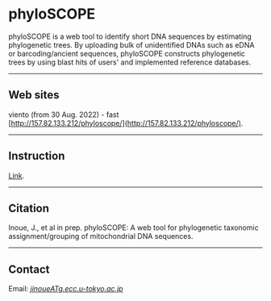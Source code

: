 # phyloSCOPE   
phyloSCOPE is a web tool to identify short DNA sequences by estimating phylogenetic trees. By uploading bulk of unidentified DNAs such as eDNA or barcoding/ancient sequences, phyloSCOPE constructs phylogenetic trees by using blast hits of users' and implemented reference databases.


---

## Web sites
viento (from 30 Aug. 2022) - fast   
[http://157.82.133.212/phyloscope/](http://157.82.133.212/phyloscope/).

<!-- 
sakura (from 30 Aug. 2022) - fast   
[http://153.126.199.44/phyloscope/](http://153.126.199.44/phyloscope/).
-->

---
## Instruction
[Link](http://133.167.86.72/phyloSCOPE/instructionJPN.html).

---
## Citation
Inoue, J., et al in prep. 
phyloSCOPE: A web tool for phylogenetic taxonomic assignment/grouping of mitochondrial DNA sequences.

---
## Contact 
Email: [_jinoueATg.ecc.u-tokyo.ac.jp_](http://www.fish-evol.org/index_eng.html)
<br />  

